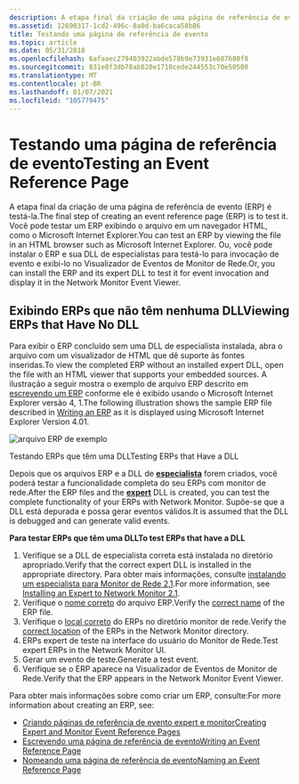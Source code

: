 ```yaml
---
description: A etapa final da criação de uma página de referência de evento (ERP) é testá-la.
ms.assetid: 12690317-1cd2-496c-8a0d-ba6caca58b86
title: Testando uma página de referência de evento
ms.topic: article
ms.date: 05/31/2018
ms.openlocfilehash: 6afaaec279403922abde578b9e73931e607680f8
ms.sourcegitcommit: 831e8f3db78ab820e1710cede244553c70e50500
ms.translationtype: MT
ms.contentlocale: pt-BR
ms.lasthandoff: 01/07/2021
ms.locfileid: "105779475"
---
```

# <a name="testing-an-event-reference-page"></a><span data-ttu-id="8ad71-103">Testando uma página de referência de evento</span><span class="sxs-lookup"><span data-stu-id="8ad71-103">Testing an Event Reference Page</span></span>

<span data-ttu-id="8ad71-104">A etapa final da criação de uma página de referência de evento (ERP) é testá-la.</span><span class="sxs-lookup"><span data-stu-id="8ad71-104">The final step of creating an event reference page (ERP) is to test it.</span></span> <span data-ttu-id="8ad71-105">Você pode testar um ERP exibindo o arquivo em um navegador HTML, como o Microsoft Internet Explorer.</span><span class="sxs-lookup"><span data-stu-id="8ad71-105">You can test an ERP by viewing the file in an HTML browser such as Microsoft Internet Explorer.</span></span> <span data-ttu-id="8ad71-106">Ou, você pode instalar o ERP e sua DLL de especialistas para testá-lo para invocação de evento e exibi-lo no Visualizador de Eventos de Monitor de Rede.</span><span class="sxs-lookup"><span data-stu-id="8ad71-106">Or, you can install the ERP and its expert DLL to test it for event invocation and display it in the Network Monitor Event Viewer.</span></span>

## <a name="viewing-erps-that-have-no-dll"></a><span data-ttu-id="8ad71-107">Exibindo ERPs que não têm nenhuma DLL</span><span class="sxs-lookup"><span data-stu-id="8ad71-107">Viewing ERPs that Have No DLL</span></span>

<span data-ttu-id="8ad71-108">Para exibir o ERP concluído sem uma DLL de especialista instalada, abra o arquivo com um visualizador de HTML que dê suporte às fontes inseridas.</span><span class="sxs-lookup"><span data-stu-id="8ad71-108">To view the completed ERP without an installed expert DLL, open the file with an HTML viewer that supports your embedded sources.</span></span> <span data-ttu-id="8ad71-109">A ilustração a seguir mostra o exemplo de arquivo ERP descrito em [escrevendo um ERP](writing-an-event-reference-page.md) conforme ele é exibido usando o Microsoft Internet Explorer versão 4, 1.</span><span class="sxs-lookup"><span data-stu-id="8ad71-109">The following illustration shows the sample ERP file described in [Writing an ERP](writing-an-event-reference-page.md) as it is displayed using Microsoft Internet Explorer Version 4.01.</span></span>

![arquivo ERP de exemplo](images/ie-erp.png)

<span data-ttu-id="8ad71-111">Testando ERPs que têm uma DLL</span><span class="sxs-lookup"><span data-stu-id="8ad71-111">Testing ERPs that Have a DLL</span></span>

<span data-ttu-id="8ad71-112">Depois que os arquivos ERP e a DLL de [**especialista**](experts.md) forem criados, você poderá testar a funcionalidade completa do seu ERPs com monitor de rede.</span><span class="sxs-lookup"><span data-stu-id="8ad71-112">After the ERP files and the [**expert**](experts.md) DLL is created, you can test the complete functionality of your ERPs with Network Monitor.</span></span> <span data-ttu-id="8ad71-113">Supõe-se que a DLL está depurada e possa gerar eventos válidos.</span><span class="sxs-lookup"><span data-stu-id="8ad71-113">It is assumed that the DLL is debugged and can generate valid events.</span></span>

<span data-ttu-id="8ad71-114">**Para testar ERPs que têm uma DLL**</span><span class="sxs-lookup"><span data-stu-id="8ad71-114">**To test ERPs that have a DLL**</span></span>

1.  <span data-ttu-id="8ad71-115">Verifique se a DLL de especialista correta está instalada no diretório apropriado.</span><span class="sxs-lookup"><span data-stu-id="8ad71-115">Verify that the correct expert DLL is installed in the appropriate directory.</span></span> <span data-ttu-id="8ad71-116">Para obter mais informações, consulte [instalando um especialista para Monitor de Rede 2,1](installing-an-expert-to-network-monitor-2-1.md).</span><span class="sxs-lookup"><span data-stu-id="8ad71-116">For more information, see [Installing an Expert to Network Monitor 2.1](installing-an-expert-to-network-monitor-2-1.md).</span></span>
2.  <span data-ttu-id="8ad71-117">Verifique o [nome correto](naming-an-event-reference-page.md) do arquivo ERP.</span><span class="sxs-lookup"><span data-stu-id="8ad71-117">Verify the [correct name](naming-an-event-reference-page.md) of the ERP file.</span></span>
3.  <span data-ttu-id="8ad71-118">Verifique o [local correto](installing-existing-erps-to-network-monitor-2-1.md) do ERPs no diretório monitor de rede.</span><span class="sxs-lookup"><span data-stu-id="8ad71-118">Verify the [correct location](installing-existing-erps-to-network-monitor-2-1.md) of the ERPs in the Network Monitor directory.</span></span>
4.  <span data-ttu-id="8ad71-119">ERPs expert de teste na interface do usuário do Monitor de Rede.</span><span class="sxs-lookup"><span data-stu-id="8ad71-119">Test expert ERPs in the Network Monitor UI.</span></span>
5.  <span data-ttu-id="8ad71-120">Gerar um evento de teste.</span><span class="sxs-lookup"><span data-stu-id="8ad71-120">Generate a test event.</span></span>
6.  <span data-ttu-id="8ad71-121">Verifique se o ERP aparece na Visualizador de Eventos de Monitor de Rede.</span><span class="sxs-lookup"><span data-stu-id="8ad71-121">Verify that the ERP appears in the Network Monitor Event Viewer.</span></span>

<span data-ttu-id="8ad71-122">Para obter mais informações sobre como criar um ERP, consulte:</span><span class="sxs-lookup"><span data-stu-id="8ad71-122">For more information about creating an ERP, see:</span></span>

-   [<span data-ttu-id="8ad71-123">Criando páginas de referência de evento expert e monitor</span><span class="sxs-lookup"><span data-stu-id="8ad71-123">Creating Expert and Monitor Event Reference Pages</span></span>](creating-expert-and-monitor-event-reference-pages.md)
-   [<span data-ttu-id="8ad71-124">Escrevendo uma página de referência de evento</span><span class="sxs-lookup"><span data-stu-id="8ad71-124">Writing an Event Reference Page</span></span>](writing-an-event-reference-page.md)
-   [<span data-ttu-id="8ad71-125">Nomeando uma página de referência de evento</span><span class="sxs-lookup"><span data-stu-id="8ad71-125">Naming an Event Reference Page</span></span>](naming-an-event-reference-page.md)

 

 



